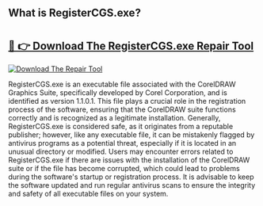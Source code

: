 ## What is RegisterCGS.exe? 

# <h2><a href="https://exedetect.com/download.php?RegisterCGS.exe">🔗 👉 Download The RegisterCGS.exe Repair Tool</a></h2>

[![Download The Repair Tool](https://exedetect.com/download-button.jpg)](https://exedetect.com/download.php?RegisterCGS.exe)

RegisterCGS.exe is an executable file associated with the CorelDRAW Graphics Suite, specifically developed by Corel Corporation, and is identified as version 1.1.0.1. This file plays a crucial role in the registration process of the software, ensuring that the CorelDRAW suite functions correctly and is recognized as a legitimate installation. Generally, RegisterCGS.exe is considered safe, as it originates from a reputable publisher; however, like any executable file, it can be mistakenly flagged by antivirus programs as a potential threat, especially if it is located in an unusual directory or modified. Users may encounter errors related to RegisterCGS.exe if there are issues with the installation of the CorelDRAW suite or if the file has become corrupted, which could lead to problems during the software's startup or registration process. It is advisable to keep the software updated and run regular antivirus scans to ensure the integrity and safety of all executable files on your system.